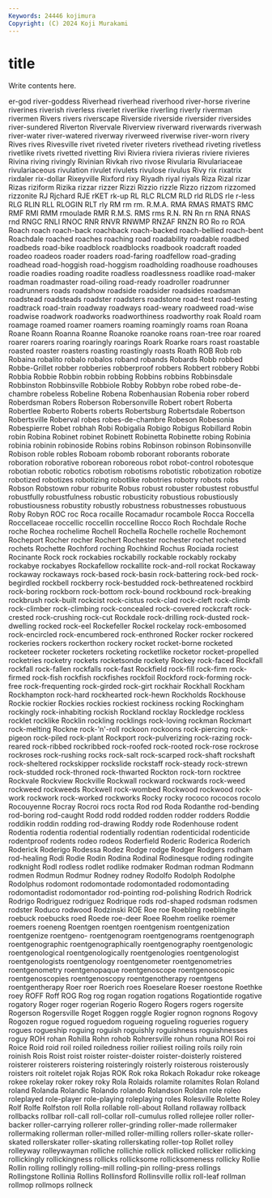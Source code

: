 ```yaml
---
Keywords: 24446 kojimura
Copyright: (C) 2024 Koji Murakami
---
```


# title

Write contents here.



er-god river-goddess
Riverhead riverhead riverhood river-horse riverine riverines riverish riverless riverlet riverlike
riverling riverly riverman rivermen Rivers rivers riverscape Riverside riverside riversider
riversides river-sundered Riverton Rivervale Riverview riverward riverwards riverwash river-water river-watered
riverway riverweed riverwise river-worn rivery Rives rives Rivesville rivet riveted
riveter riveters rivethead riveting rivetless rivetlike rivets rivetted rivetting Rivi
Riviera riviera rivieras riviere rivieres Rivina riving rivingly Rivinian Rivkah
rivo rivose Rivularia Rivulariaceae rivulariaceous rivulation rivulet rivulets rivulose rivulus
Rivy rix rixatrix rixdaler rix-dollar Rixeyville Rixford rixy Riyadh riyal
riyals Riza Rizal rizar Rizas riziform Rizika rizzar rizzer Rizzi
Rizzio rizzle Rizzo rizzom rizzomed rizzonite RJ Rjchard RJE rKET
rk-up RL RLC RLCM RLD rld RLDS rle r-less RLG
RLIN RLL RLOGIN RLT rly RM rm rm. R.M.A. RMA
RMAS RMATS RMC RMF RMI RMM rmoulade RMR R.M.S. RMS
rms R.N. RN Rn rn RNA RNAS rnd RNGC RNLI
RNOC RNR RNVR RNWMP RNZAF RNZN RO Ro ro ROA
Roach roach roach-back roachback roach-backed roach-bellied roach-bent Roachdale roached roaches
roaching road roadability roadable roadbed roadbeds road-bike roadblock roadblocks roadbook
roadcraft roaded roadeo roadeos roader roaders road-faring roadfellow road-grading roadhead
road-hoggish road-hoggism roadholding roadhouse roadhouses roadie roadies roading roadite roadless
roadlessness roadlike road-maker roadman roadmaster road-oiling road-ready roadroller roadrunner roadrunners
roads roadshow roadside roadsider roadsides roadsman roadstead roadsteads roadster roadsters
roadstone road-test road-testing roadtrack road-train roadway roadways road-weary roadweed road-wise
roadwise roadwork roadworks roadworthiness roadworthy roak Roald roam roamage roamed
roamer roamers roaming roamingly roams roan Roana Roane Roann Roanna
Roanne Roanoke roanoke roans roan-tree roar roared roarer roarers roaring
roaringly roarings Roark Roarke roars roast roastable roasted roaster roasters
roasting roastingly roasts Roath ROB Rob rob Robaina robalito robalo
robalos roband robands Robards Robb robbed Robbe-Grillet robber robberies robberproof
robbers Robbert robbery Robbi Robbia Robbie Robbin robbin robbing Robbins
robbins Robbinsdale Robbinston Robbinsville Robbiole Robby Robbyn robe robed robe-de-chambre
robeless Robeline Robena Robenhausian Robenia rober roberd Roberdsman Robers Roberson
Robersonville Robert robert Roberta Robertlee Roberto Roberts roberts Robertsburg Robertsdale
Robertson Robertsville Roberval robes robes-de-chambre Robeson Robesonia Robespierre Robet robhah
Robi Robigalia Robigo Robigus Robillard Robin robin Robina Robinet robinet
Robinett Robinetta Robinette robing Robinia robinia robinin robinoside Robins robins
Robinson robinson Robinsonville Robison roble robles Roboam robomb roborant roborants
roborate roboration roborative roborean roboreous robot robot-control robotesque robotian robotic
robotics robotism robotisms robotistic robotization robotize robotized robotizes robotizing robotlike
robotries robotry robots robs Robson Robstown robur roburite Robus robust
robuster robustest robustful robustfully robustfulness robustic robusticity robustious robustiously robustiousness
robustity robustly robustness robustnesses robustuous Roby Robyn ROC roc Roca
rocaille Rocamadur rocambole Rocca Roccella Roccellaceae roccellic roccellin roccelline Rocco
Roch Rochdale Roche roche Rochea rochelime Rochell Rochella Rochelle rochelle
Rochemont Rocheport Rocher rocher Rochert Rochester rochester rochet rocheted rochets
Rochette Rochford roching Rochkind Rochus Rociada rociest Rocinante Rock rock
rockabies rockabilly rockable rockably rockaby rockabye rockabyes Rockafellow rockallite rock-and-roll
rockat Rockaway rockaway rockaways rock-based rock-basin rock-battering rock-bed rock-begirdled rockbell
rockberry rock-bestudded rock-bethreatened rockbird rock-boring rockborn rock-bottom rock-bound rockbound rock-breaking
rockbrush rock-built rockcist rock-cistus rock-clad rock-cleft rock-climb rock-climber rock-climbing rock-concealed
rock-covered rockcraft rock-crested rock-crushing rock-cut Rockdale rock-drilling rock-dusted rock-dwelling rocked
rock-eel Rockefeller Rockel rockelay rock-embosomed rock-encircled rock-encumbered rock-enthroned Rocker rocker
rockered rockeries rockers rockerthon rockery rocket rocket-borne rocketed rocketeer rocketer
rocketers rocketing rocketlike rocketor rocket-propelled rocketries rocketry rockets rocketsonde rockety
Rockey rock-faced Rockfall rockfall rock-fallen rockfalls rock-fast Rockfield rock-fill rock-firm
rock-firmed rock-fish rockfish rockfishes rockfoil Rockford rock-forming rock-free rock-frequenting rock-girded
rock-girt rockhair Rockhall Rockham Rockhampton rock-hard rockhearted rock-hewn Rockholds Rockhouse
Rockie rockier Rockies rockies rockiest rockiness rocking Rockingham rockingly rock-inhabiting
rockish Rockland rocklay Rockledge rockless rocklet rocklike Rocklin rockling rocklings
rock-loving rockman Rockmart rock-melting Rockne rock-'n'-roll rockoon rockoons rock-piercing rock-pigeon
rock-piled rock-plant Rockport rock-pulverizing rock-razing rock-reared rock-ribbed rockribbed rock-roofed rock-rooted
rock-rose rockrose rockroses rock-rushing rocks rock-salt rock-scarped rock-shaft rockshaft rock-sheltered
rockskipper rockslide rockstaff rock-steady rock-strewn rock-studded rock-throned rock-thwarted Rockton rock-torn
rocktree Rockvale Rockview Rockville Rockwall rockward rockwards rock-weed rockweed rockweeds
Rockwell rock-wombed Rockwood rockwood rock-work rockwork rock-worked rockworks Rocky rocky
rococo rococos rocolo Rocouyenne Rocray Rocroi rocs rocta Rod rod
Roda Rodanthe rod-bending rod-boring rod-caught Rodd rodd rodded rodden rodder
rodders Roddie roddikin roddin rodding rod-drawing Roddy rode Rodenhouse rodent
Rodentia rodentia rodential rodentially rodentian rodenticidal rodenticide rodentproof rodents rodeo
rodeos Roderfield Roderic Roderica Roderich Roderick Roderigo Rodessa Rodez Rodge
rodge Rodger Rodgers rodham rod-healing Rodi Rodie Rodin Rodina Rodinal
Rodinesque roding rodingite rodknight Rodl rodless rodlet rodlike rodmaker Rodman
rodman Rodmann rodmen Rodmun Rodmur Rodney rodney Rodolfo Rodolph Rodolphe
Rodolphus rodomont rodomontade rodomontaded rodomontading rodomontadist rodomontador rod-pointing rod-polishing Rodrich
Rodrick Rodrigo Rodriguez rodriguez Rodrique rods rod-shaped rodsman rodsmen rodster
Roduco rodwood Rodzinski ROE Roe roe Roebling roeblingite roebuck roebucks
roed Roede roe-deer Roee Roehm roelike roemer roemers roeneng Roentgen
roentgen roentgenism roentgenization roentgenize roentgeno- roentgenogram roentgenograms roentgenograph roentgenographic roentgenographically
roentgenography roentgenologic roentgenological roentgenologically roentgenologies roentgenologist roentgenologists roentgenology roentgenometer roentgenometries
roentgenometry roentgenopaque roentgenoscope roentgenoscopic roentgenoscopies roentgenoscopy roentgenotherapy roentgens roentgentherapy Roer
roer Roerich roes Roeselare Roeser roestone Roethke roey ROFF Roff
ROG Rog rog rogan rogation rogations Rogationtide rogative rogatory Roger
roger rogerian Rogerio Rogero Rogers rogers rogersite Rogerson Rogersville Roget
Roggen roggle Rogier rognon rognons Rogovy Rogozen rogue rogued roguedom
rogueing rogueling rogueries roguery rogues rogueship roguing roguish roguishly roguishness
roguishnesses roguy ROH rohan Rohilla Rohn rohob Rohrersville rohun rohuna
ROI Roi roi Roice Roid roid roil roiled roiledness roilier
roiliest roiling roils roily roin roinish Rois Roist roist roister
roister-doister roister-doisterly roistered roisterer roisterers roistering roisteringly roisterly roisterous roisterously
roisters roit roitelet rojak Rojas ROK Rok roka Rokach Rokadur
roke rokeage rokee rokelay roker rokey roky Rola Rolaids rolamite
rolamites Rolan Roland roland Rolanda Rolandic Rolando rolando Rolandson Roldan
role roleo roleplayed role-player role-playing roleplaying roles Rolesville Rolette Roley
Rolf Rolfe Rolfston roll Rolla rollable roll-about Rolland rollaway rollback
rollbacks rollbar roll-call roll-collar roll-cumulus rolled rollejee roller roller-backer roller-carrying
rollerer roller-grinding roller-made rollermaker rollermaking rollerman roller-milled roller-milling rollers roller-skate
roller-skated rollerskater roller-skating rollerskating roller-top Rollet rolley rolleyway rolleywayman rolliche
rollichie rollick rollicked rollicker rollicking rollickingly rollickingness rollicks rollicksome rollicksomeness
rollicky Rollie Rollin rolling rollingly rolling-mill rolling-pin rolling-press rollings Rollingstone
Rollinia Rollins Rollinsford Rollinsville rollix roll-leaf rollman rollmop rollmops rollneck
